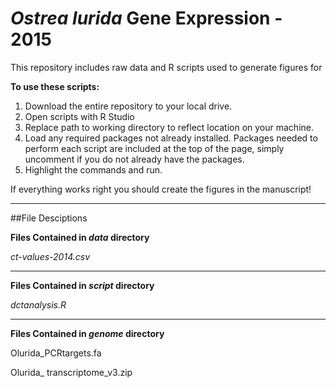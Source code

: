 _Ostrea lurida_ Gene Expression - 2015
=====================

This repository includes raw data and R scripts used to generate figures for 



**To use these scripts:**

1. Download the entire repository to your local drive. 
2. Open scripts with R Studio
3. Replace path to working directory to reflect location on your machine.
4. Load any required packages not already installed. Packages needed to perform each script are included at the top of the page, simply uncomment if you do not already have the packages.
6. Highlight the commands and run. 

If everything works right you should create the figures in the manuscript!

---

##File Desciptions

**Files Contained in _data_ directory**

_ct-values-2014.csv_
          
--- 
**Files Contained in _script_ directory**

_dctanalysis.R_

--- 
**Files Contained in _genome_ directory**

Olurida_PCRtargets.fa

Olurida_ transcriptome_v3.zip